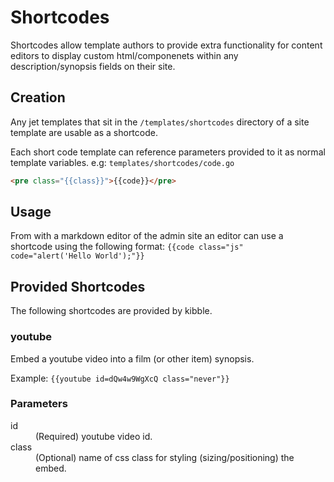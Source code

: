 # Shortcodes

Shortcodes allow template authors to provide extra functionality for content editors to display custom html/componenets within any description/synopsis fields on their site.

## Creation

Any jet templates that sit in the `/templates/shortcodes` directory of a site template are usable as a shortcode.

Each short code template can reference parameters provided to it as normal template variables. e.g:
`templates/shortcodes/code.go`
```html
<pre class="{{class}}">{{code}}</pre>
```

## Usage
From with a markdown editor of the admin site an editor can use a shortcode using the following format: `{{code class="js" code="alert('Hello World');"}}`

## Provided Shortcodes
The following shortcodes are provided by kibble.

### youtube
Embed a youtube video into a film (or other item) synopsis.

Example: `{{youtube id=dQw4w9WgXcQ class="never"}}`

### Parameters
<dl>
<dt>id</dt>
<dd>(Required) youtube video id.</dd>
<dt>class</dt>
<dd>(Optional) name of css class for styling (sizing/positioning) the embed.</dd>
</dl>

